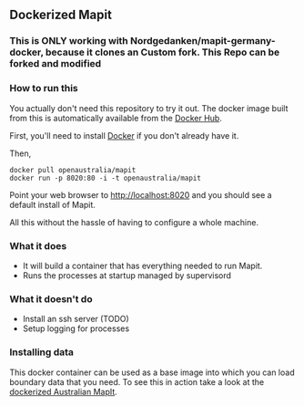 ## Dockerized Mapit
### This is ONLY working with Nordgedanken/mapit-germany-docker, because it clones an Custom fork. This Repo can be forked and modified

### How to run this

You actually don't need this repository to try it out. The docker image built from this is
automatically available from the [Docker Hub](https://hub.docker.com/).

First, you'll need to install [Docker](https://docs.docker.com/) if you don't already have it.

Then,
```
docker pull openaustralia/mapit
docker run -p 8020:80 -i -t openaustralia/mapit
```

Point your web browser to [http://localhost:8020](http://localhost:8020) and you should see a
default install of Mapit.

All this without the hassle of having to configure a whole machine.

### What it does
* It will build a container that has everything needed to run Mapit.
* Runs the processes at startup managed by supervisord

### What it doesn't do
* Install an ssh server (TODO)
* Setup logging for processes

### Installing data

This docker container can be used as a base image into which you can load boundary data that you
need. To see this in action take a look at the
[dockerized Australian MapIt](https://github.com/openaustralia/mapit-australia-docker).
